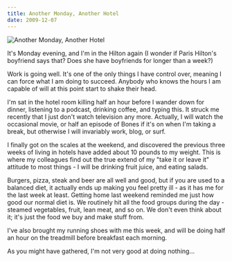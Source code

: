 ```yaml
---
title: Another Monday, Another Hotel
date: 2009-12-07
---
```


![Another Monday, Another Hotel](https://source.unsplash.com/l7dbl-sUg3k/1600x900)

It's Monday evening, and I'm in the Hilton again (I wonder if Paris Hilton's boyfriend says that? Does she have boyfriends for longer than a week?)

Work is going well. It's one of the only things I have control over, meaning I can force what I am doing to succeed. Anybody who knows the hours I am capable of will at this point start to shake their head.

I'm sat in the hotel room killing half an hour before I wander down for dinner, listening to a podcast, drinking coffee, and typing this. It struck me recently that I just don't watch television any more. Actually, I will watch the occasional movie, or half an episode of Bones if it's on when I'm taking a break, but otherwise I will invariably work, blog, or surf.

I finally got on the scales at the weekend, and discovered the previous three weeks of living in hotels have added about 10 pounds to my weight. This is where my colleagues find out the true extend of my "take it or leave it" attitude to most things - I will be drinking fruit juice, and eating salads.

Burgers, pizza, steak and beer are all well and good, but if you are used to a balanced diet, it actually ends up making you feel pretty ill - as it has me for the last week at least. Getting home last weekend reminded me just how good our normal diet is. We routinely hit all the food groups during the day - steamed vegetables, fruit, lean meat, and so on. We don't even think about it; it's just the food we buy and make stuff from.

I've also brought my running shoes with me this week, and will be doing half an hour on the treadmill before breakfast each morning.

As you might have gathered, I'm not very good at doing nothing...